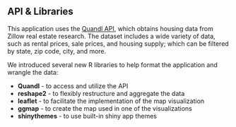 ## API & Libraries
This application uses the [Quandl API](https://www.quandl.com/data/ZILLOW-Zillow-Real-Estate-Research), which obtains housing data from Zillow real estate research. The dataset includes a wide variety of data, such as rental prices, sale prices, and housing supply; which can be filtered by state, zip code, city, and more.

We introduced several new R libraries to help format the application and wrangle the data:
* **Quandl** - to access and utilize the API
* **reshape2** - to flexibly restructure and aggregate the data
* **leaflet** - to facilitate the implementation of the map visualization
* **ggmap** - to create the map used in one of the visualizations
* **shinythemes** - to use built-in shiny app themes
